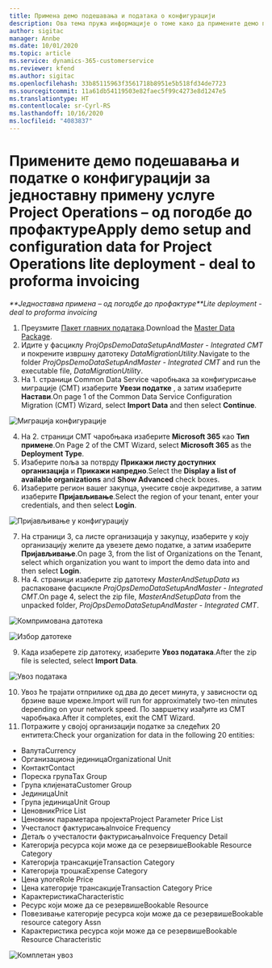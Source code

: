 ```yaml
---
title: Примена демо подешавања и података о конфигурацији
description: Ова тема пружа информације о томе како да примените демо подешавања и податке о конфигурацији за Project Operations.
author: sigitac
manager: Annbe
ms.date: 10/01/2020
ms.topic: article
ms.service: dynamics-365-customerservice
ms.reviewer: kfend
ms.author: sigitac
ms.openlocfilehash: 33b85115963f3561718b8951e5b518fd34de7723
ms.sourcegitcommit: 11a61db54119503e82faec5f99c4273e8d1247e5
ms.translationtype: HT
ms.contentlocale: sr-Cyrl-RS
ms.lasthandoff: 10/16/2020
ms.locfileid: "4083837"
---
```

# <a name="apply-demo-setup-and-configuration-data-for-project-operations-lite-deployment---deal-to-proforma-invoicing"></a><span data-ttu-id="4c364-103">Примените демо подешавања и податке о конфигурацији за једноставну примену услуге Project Operations – од погодбе до профактуре</span><span class="sxs-lookup"><span data-stu-id="4c364-103">Apply demo setup and configuration data for Project Operations lite deployment - deal to proforma invoicing</span></span>

<span data-ttu-id="4c364-104">_\*\*Једноставна примена – од погодбе до профактуре_</span><span class="sxs-lookup"><span data-stu-id="4c364-104">_\*\*Lite deployment - deal to proforma invoicing_</span></span>

1. <span data-ttu-id="4c364-105">Преузмите [Пакет главних података](https://download.microsoft.com/download/3/4/1/341bf279-a64f-4baa-af31-ce624859b518/ProjOpsSampleSetupData%20-%20CE%20only%20CMT.zip).</span><span class="sxs-lookup"><span data-stu-id="4c364-105">Download the [Master Data Package](https://download.microsoft.com/download/3/4/1/341bf279-a64f-4baa-af31-ce624859b518/ProjOpsSampleSetupData%20-%20CE%20only%20CMT.zip).</span></span> 
2. <span data-ttu-id="4c364-106">Идите у фасциклу *ProjOpsDemoDataSetupAndMaster - Integrated CMT* и покрените извршну датотеку *DataMigrationUtility*.</span><span class="sxs-lookup"><span data-stu-id="4c364-106">Navigate to the folder *ProjOpsDemoDataSetupAndMaster - Integrated CMT* and run the executable file, *DataMigrationUtility*.</span></span>
3. <span data-ttu-id="4c364-107">На 1. страници Common Data Service чаробњака за конфигурисање миграције (CMT) изаберите **Увези податке** , а затим изаберите **Настави**.</span><span class="sxs-lookup"><span data-stu-id="4c364-107">On page 1 of the Common Data Service Configuration Migration (CMT) Wizard, select **Import Data** and then select **Continue**.</span></span>

![Миграција конфигурације](./media/1ConfigurationMigration.png)

4. <span data-ttu-id="4c364-109">На 2. страници CMT чаробњака изаберите **Microsoft 365** као **Тип примене**.</span><span class="sxs-lookup"><span data-stu-id="4c364-109">On Page 2 of the CMT Wizard, select **Microsoft 365** as the **Deployment Type**.</span></span>
5. <span data-ttu-id="4c364-110">Изаберите поља за потврду **Прикажи листу доступних организација** и **Прикажи напредно**.</span><span class="sxs-lookup"><span data-stu-id="4c364-110">Select the **Display a list of available organizations** and **Show Advanced** check boxes.</span></span>
6. <span data-ttu-id="4c364-111">Изаберите регион вашег закупца, унесите своје акредитиве, а затим изаберите **Пријављивање**.</span><span class="sxs-lookup"><span data-stu-id="4c364-111">Select the region of your tenant, enter your credentials, and then select **Login**.</span></span>

![Пријављивање у конфигурацију](./media/2ConfigurationSignin.png)

7. <span data-ttu-id="4c364-113">На страници 3, са листе организација у закупцу, изаберите у коју организацију желите да увезете демо податке, а затим изаберите **Пријављивање**.</span><span class="sxs-lookup"><span data-stu-id="4c364-113">On page 3, from the list of Organizations on the Tenant, select which organization you want to import the demo data into and then select **Login**.</span></span>
8. <span data-ttu-id="4c364-114">На 4. страници изаберите zip датотеку *MasterAndSetupData* из распаковане фасцикле *ProjOpsDemoDataSetupAndMaster - Integrated CMT*.</span><span class="sxs-lookup"><span data-stu-id="4c364-114">On page 4, select the zip file, *MasterAndSetupData* from the unpacked folder, *ProjOpsDemoDataSetupAndMaster - Integrated CMT*.</span></span>

![Компримована датотека](./media/3ZipFile.png)

![Избор датотеке](./media/4SelectAFile.png)

9. <span data-ttu-id="4c364-117">Када изаберете zip датотеку, изаберите **Увоз података**.</span><span class="sxs-lookup"><span data-stu-id="4c364-117">After the zip file is selected, select **Import Data**.</span></span>

![Увоз података](./media/5ImportData.png)

10. <span data-ttu-id="4c364-119">Увоз ће трајати отприлике од два до десет минута, у зависности од брзине ваше мреже.</span><span class="sxs-lookup"><span data-stu-id="4c364-119">Import will run for approximately two-ten minutes depending on your network speed.</span></span> <span data-ttu-id="4c364-120">По завршетку изађите из CMT чаробњака.</span><span class="sxs-lookup"><span data-stu-id="4c364-120">After it completes, exit the CMT Wizard.</span></span> 
11. <span data-ttu-id="4c364-121">Потражите у својој организацији податке за следећих 20 ентитета:</span><span class="sxs-lookup"><span data-stu-id="4c364-121">Check your organization for data in the following 20 entities:</span></span>

- <span data-ttu-id="4c364-122">Валута</span><span class="sxs-lookup"><span data-stu-id="4c364-122">Currency</span></span>
- <span data-ttu-id="4c364-123">Организациона јединица</span><span class="sxs-lookup"><span data-stu-id="4c364-123">Organizational Unit</span></span>
- <span data-ttu-id="4c364-124">Контакт</span><span class="sxs-lookup"><span data-stu-id="4c364-124">Contact</span></span>
- <span data-ttu-id="4c364-125">Пореска група</span><span class="sxs-lookup"><span data-stu-id="4c364-125">Tax Group</span></span>
- <span data-ttu-id="4c364-126">Група клијената</span><span class="sxs-lookup"><span data-stu-id="4c364-126">Customer Group</span></span>
- <span data-ttu-id="4c364-127">Јединица</span><span class="sxs-lookup"><span data-stu-id="4c364-127">Unit</span></span>
- <span data-ttu-id="4c364-128">Група јединица</span><span class="sxs-lookup"><span data-stu-id="4c364-128">Unit Group</span></span>
- <span data-ttu-id="4c364-129">Ценовник</span><span class="sxs-lookup"><span data-stu-id="4c364-129">Price List</span></span>
- <span data-ttu-id="4c364-130">Ценовник параметара пројекта</span><span class="sxs-lookup"><span data-stu-id="4c364-130">Project Parameter Price List</span></span>
- <span data-ttu-id="4c364-131">Учесталост фактурисања</span><span class="sxs-lookup"><span data-stu-id="4c364-131">Invoice Frequency</span></span>
- <span data-ttu-id="4c364-132">Детаљ о учесталости фактурисања</span><span class="sxs-lookup"><span data-stu-id="4c364-132">Invoice Frequency Detail</span></span>
- <span data-ttu-id="4c364-133">Категорија ресурса који може да се резервише</span><span class="sxs-lookup"><span data-stu-id="4c364-133">Bookable Resource Category</span></span>
- <span data-ttu-id="4c364-134">Категорија трансакције</span><span class="sxs-lookup"><span data-stu-id="4c364-134">Transaction Category</span></span>
- <span data-ttu-id="4c364-135">Категорија трошка</span><span class="sxs-lookup"><span data-stu-id="4c364-135">Expense Category</span></span>
- <span data-ttu-id="4c364-136">Цена улоге</span><span class="sxs-lookup"><span data-stu-id="4c364-136">Role Price</span></span>
- <span data-ttu-id="4c364-137">Цена категорије трансакције</span><span class="sxs-lookup"><span data-stu-id="4c364-137">Transaction Category Price</span></span>
- <span data-ttu-id="4c364-138">Карактеристика</span><span class="sxs-lookup"><span data-stu-id="4c364-138">Characteristic</span></span>
- <span data-ttu-id="4c364-139">Ресурс који може да се резервише</span><span class="sxs-lookup"><span data-stu-id="4c364-139">Bookable Resource</span></span>
- <span data-ttu-id="4c364-140">Повезивање категорије ресурса који може да се резервише</span><span class="sxs-lookup"><span data-stu-id="4c364-140">Bookable resource category Assn</span></span>
- <span data-ttu-id="4c364-141">Карактеристика ресурса који може да се резервише</span><span class="sxs-lookup"><span data-stu-id="4c364-141">Bookable Resource Characteristic</span></span>

![Комплетан увоз](./media/6CompleteImport.png)
